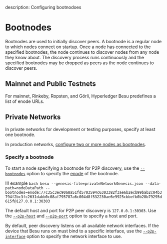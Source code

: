 description: Configuring bootnodoes
<!--- END of page meta data -->

# Bootnodes

Bootnodes are used to initially discover peers. A bootnode is a regular node to which nodes connect
on startup. Once a node has connected to the specified bootnodes, the node continues to discover nodes 
from any node they know about. The discovery process runs continuously and the specified bootnodes may be 
dropped as peers as the node continues to discover peers.

## Mainnet and Public Testnets

For mainnet, Rinkeby, Ropsten, and Görli, Hyperledger Besu predefines a list of enode URLs.  

## Private Networks

In private networks for development or testing purposes, specify at least one bootnode.
 
In production networks, [configure two or more nodes as bootnodes](../Deploy/Bootnodes.md). 

### Specify a bootnode 

To start a node specifying a bootnode for P2P discovery, use the [`--bootnodes`](../../Reference/CLI/CLI-Syntax.md#bootnodes) option
to specify the [enode](../../Concepts/Node-Keys.md) of the bootnode.

!!! example
    ```bash
    besu --genesis-file=privateNetworkGenesis.json --data-path=nodeDataPath --bootnodes=enode://c35c3ec90a8a51fd5703594c6303382f3ae6b2ecb99bab2c04b3794f2bc3fc2631dabb0c08af795787a6c004d8f532230ae6e9925cbbefb0b28b79295d615f@127.0.0.1:30303
    ``` 

The default host and port for P2P peer discovery is `127.0.0.1:30303`. Use the [`--p2p-host`](../../Reference/CLI/CLI-Syntax.md#p2p-host) 
and [`--p2p-port`](../../Reference/CLI/CLI-Syntax.md#p2p-port) option to specify a host and port.

By default, peer discovery listens on all available network interfaces. If the device that Besu runs on must bind to a specific interface, 
use the [`--p2p-interface`](../../Reference/CLI/CLI-Syntax.md#p2p-interface) option to specify the network interface to use.